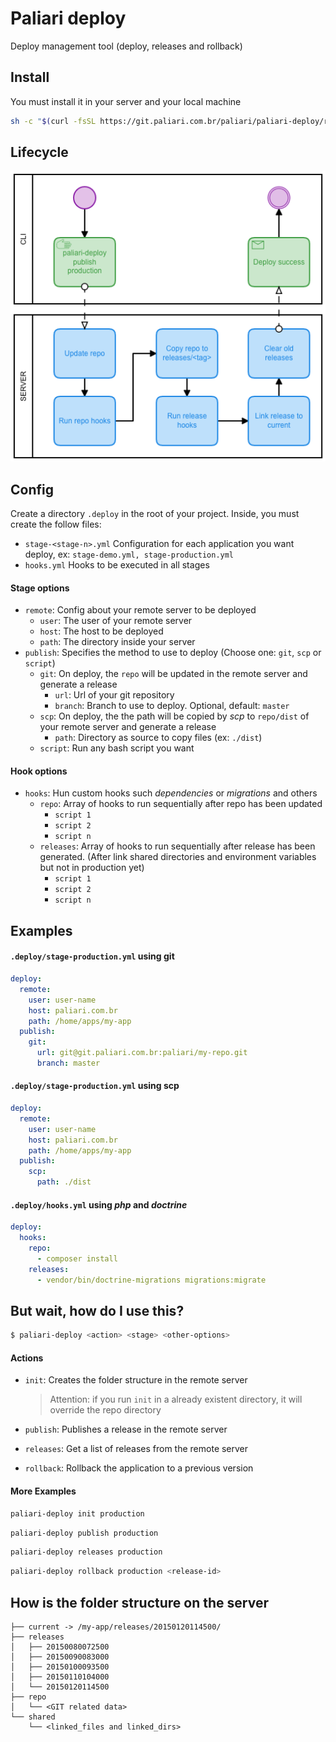 # Paliari deploy

Deploy management tool (deploy, releases and rollback)

## Install

You must install it in your server and your local machine

```bash
sh -c "$(curl -fsSL https://git.paliari.com.br/paliari/paliari-deploy/raw/master/install.sh)"
```

## Lifecycle

![Image of Lifecycle](./lifecycle-git.png)

## Config

Create a directory `.deploy` in the root of your project. Inside, you must create the follow files:

- `stage-<stage-n>.yml` Configuration for each application you want deploy, ex: `stage-demo.yml, stage-production.yml`
- `hooks.yml` Hooks to be executed in all stages

#### Stage options

- `remote`: Config about your remote server to be deployed
    - `user`: The user of your remote server
    - `host`: The host to be deployed
    - `path`: The directory inside your server
- `publish`: Specifies the method to use to deploy (Choose one: `git`, `scp` or `script`)
    - `git`: On deploy, the `repo` will be updated in the remote server and generate a release
        - `url`: Url of your git repository
        - `branch`: Branch to use to deploy. Optional, default: `master`
    - `scp`: On deploy, the the path will be copied by _scp_ to `repo/dist` of your remote server and generate a release
        - `path`: Directory as source to copy files (ex: `./dist`)
    - `script`: Run any bash script you want

#### Hook options

- `hooks`: Hun custom hooks such _dependencies_ or _migrations_ and others
    - `repo`: Array of hooks to run sequentially after repo has been updated
        - `script 1`
        - `script 2`
        - `script n`
    - `releases`: Array of hooks to run sequentially after release has been generated. (After link shared directories and environment variables but not in production yet)
        - `script 1`
        - `script 2`
        - `script n`

## Examples

#### `.deploy/stage-production.yml` using git

```yml
deploy:
  remote:
    user: user-name
    host: paliari.com.br
    path: /home/apps/my-app
  publish:
    git:
      url: git@git.paliari.com.br:paliari/my-repo.git
      branch: master
```

#### `.deploy/stage-production.yml` using scp

```yml
deploy:
  remote:
    user: user-name
    host: paliari.com.br
    path: /home/apps/my-app
  publish:
    scp:
      path: ./dist
```

#### `.deploy/hooks.yml` using _php_ and _doctrine_

```yaml
deploy:
  hooks:
    repo:
      - composer install
    releases:
      - vendor/bin/doctrine-migrations migrations:migrate
```

## But wait, how do I use this?

```bash
$ paliari-deploy <action> <stage> <other-options>
```

#### Actions

- `init`: Creates the folder structure in the remote server
  
    > Attention: if you run `init` in a already existent directory, it will override the repo directory

- `publish`: Publishes a release in the remote server
- `releases`: Get a list of releases from the remote server
- `rollback`: Rollback the application to a previous version

#### More Examples

```bash
paliari-deploy init production
```

```bash
paliari-deploy publish production
```

```bash
paliari-deploy releases production
```

```bash
paliari-deploy rollback production <release-id>
```

## How is the folder structure on the server

```text
├── current -> /my-app/releases/20150120114500/
├── releases
│   ├── 20150080072500
│   ├── 20150090083000
│   ├── 20150100093500
│   ├── 20150110104000
│   └── 20150120114500
├── repo
│   └── <GIT related data>
└── shared
    └── <linked_files and linked_dirs>
```
